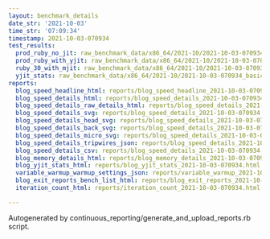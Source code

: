 ```yaml
---
layout: benchmark_details
date_str: '2021-10-03'
time_str: '07:09:34'
timestamp: 2021-10-03-070934
test_results:
  prod_ruby_no_jit: raw_benchmark_data/x86_64/2021-10/2021-10-03-070934_basic_benchmark_prod_ruby_no_jit.json
  prod_ruby_with_yjit: raw_benchmark_data/x86_64/2021-10/2021-10-03-070934_basic_benchmark_prod_ruby_with_yjit.json
  ruby_30_with_mjit: raw_benchmark_data/x86_64/2021-10/2021-10-03-070934_basic_benchmark_ruby_30_with_mjit.json
  yjit_stats: raw_benchmark_data/x86_64/2021-10/2021-10-03-070934_basic_benchmark_yjit_stats.json
reports:
  blog_speed_headline_html: reports/blog_speed_headline_2021-10-03-070934.html
  blog_speed_details_html: reports/blog_speed_details_2021-10-03-070934.html
  blog_speed_details_raw_details_html: reports/blog_speed_details_2021-10-03-070934.raw_details.html
  blog_speed_details_svg: reports/blog_speed_details_2021-10-03-070934.svg
  blog_speed_details_head_svg: reports/blog_speed_details_2021-10-03-070934.head.svg
  blog_speed_details_back_svg: reports/blog_speed_details_2021-10-03-070934.back.svg
  blog_speed_details_micro_svg: reports/blog_speed_details_2021-10-03-070934.micro.svg
  blog_speed_details_tripwires_json: reports/blog_speed_details_2021-10-03-070934.tripwires.json
  blog_speed_details_csv: reports/blog_speed_details_2021-10-03-070934.csv
  blog_memory_details_html: reports/blog_memory_details_2021-10-03-070934.html
  blog_yjit_stats_html: reports/blog_yjit_stats_2021-10-03-070934.html
  variable_warmup_warmup_settings_json: reports/variable_warmup_2021-10-03-070934.warmup_settings.json
  blog_exit_reports_bench_list_html: reports/blog_exit_reports_2021-10-03-070934.bench_list.html
  iteration_count_html: reports/iteration_count_2021-10-03-070934.html

---
```

Autogenerated by continuous_reporting/generate_and_upload_reports.rb script.

